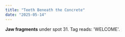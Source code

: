 ```yaml
---
title: "Teeth Beneath the Concrete"
date: "2025-05-14"
---
```


**Jaw fragments** under spot 31. Tag reads: 'WELCOME'.
